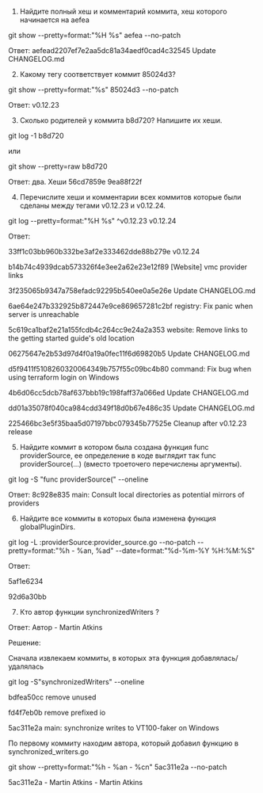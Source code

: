 1. Найдите полный хеш и комментарий коммита, хеш которого начинается на aefea

git show --pretty=format:"%H %s" aefea  --no-patch

Ответ: aefead2207ef7e2aa5dc81a34aedf0cad4c32545 Update CHANGELOG.md

2. Какому тегу соответствует коммит 85024d3?

git show --pretty=format:"%s" 85024d3  --no-patch

Ответ: v0.12.23

3. Сколько родителей у коммита b8d720? Напишите их хеши.

git log -1 b8d720

или

git show --pretty=raw b8d720

Ответ: два. Хеши 56cd7859e 9ea88f22f

4. Перечислите хеши и комментарии всех коммитов которые были сделаны между тегами v0.12.23 и v0.12.24.

git log --pretty=format:"%H %s" ^v0.12.23 v0.12.24

Ответ:

33ff1c03bb960b332be3af2e333462dde88b279e v0.12.24

b14b74c4939dcab573326f4e3ee2a62e23e12f89 [Website] vmc provider links

3f235065b9347a758efadc92295b540ee0a5e26e Update CHANGELOG.md

6ae64e247b332925b872447e9ce869657281c2bf registry: Fix panic when server is unreachable

5c619ca1baf2e21a155fcdb4c264cc9e24a2a353 website: Remove links to the getting started guide's old location

06275647e2b53d97d4f0a19a0fec11f6d69820b5 Update CHANGELOG.md

d5f9411f5108260320064349b757f55c09bc4b80 command: Fix bug when using terraform login on Windows

4b6d06cc5dcb78af637bbb19c198faff37a066ed Update CHANGELOG.md

dd01a35078f040ca984cdd349f18d0b67e486c35 Update CHANGELOG.md

225466bc3e5f35baa5d07197bbc079345b77525e Cleanup after v0.12.23 release

5. Найдите коммит в котором была создана функция func providerSource, ее определение в коде выглядит так func providerSource(...) (вместо троеточего перечислены аргументы).

git log -S "func providerSource(" --oneline

Ответ: 8c928e835 main: Consult local directories as potential mirrors of providers

6. Найдите все коммиты в которых была изменена функция globalPluginDirs.

git log -L :providerSource:provider\_source.go --no-patch --pretty=format:"%h - %an, %ad" --date=format:"%d-%m-%Y %H:%M:%S"

Ответ:

5af1e6234

92d6a30bb

7. Кто автор функции synchronizedWriters ?

Ответ: Автор - Martin Atkins

Решение:

Сначала извлекаем коммиты, в которых эта функция добавлялась/удалялась

git log -S"synchronizedWriters" --oneline

bdfea50cc remove unused

fd4f7eb0b remove prefixed io

5ac311e2a main: synchronize writes to VT100-faker on Windows

По первому коммиту находим автора, который добавил функцию в synchronized\_writers.go

git show --pretty=format:"%h - %an - %cn" 5ac311e2a --no-patch

5ac311e2a - Martin Atkins - Martin Atkins


